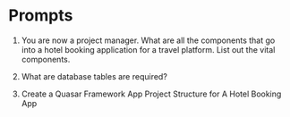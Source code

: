 # Prompts

1. You are now a project manager. What are all the components that go into a hotel booking application for a travel platform. List out the vital components.

2. What are database tables are required?

3. Create a Quasar Framework App Project Structure for A Hotel Booking App